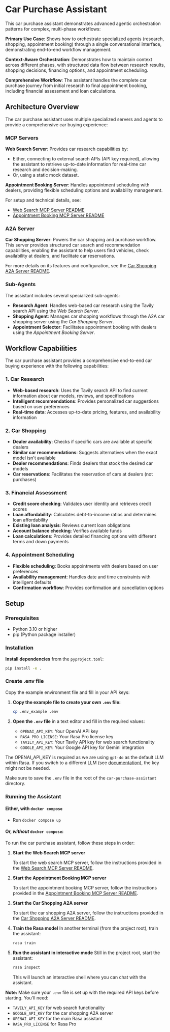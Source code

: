 # Car Purchase Assistant

This car purchase assistant demonstrates advanced agentic orchestration patterns for
complex, multi-phase workflows:

**Primary Use Case**: Shows how to orchestrate specialized agents (research, shopping, appointment booking)
through a single conversational interface, demonstrating end-to-end workflow management.

**Context-Aware Orchestration**: Demonstrates how to maintain context across different
phases, with structured data flow between research results, shopping decisions, financing options, and appointment scheduling.

**Comprehensive Workflow**: The assistant handles the complete car purchase journey from initial research to final appointment booking, including financial assessment and loan calculations.

## Architecture Overview

The car purchase assistant uses multiple specialized servers and agents to provide a comprehensive car buying experience:

### MCP Servers

**Web Search Server**: Provides car research capabilities by: 
- Either, connecting to external search APIs (API key required), allowing the assistant to retrieve up-to-date information for real-time car research and decision-making.
- Or, using a static mock dataset.

**Appointment Booking Server**: Handles appointment scheduling with dealers, providing flexible scheduling options and availability management.

For setup and technical details, see:
- [Web Search MCP Server README](servers/tavily_search_server/README.md)
- [Appointment Booking MCP Server README](servers/appointment_booking_server/README.md)

### A2A Server

**Car Shopping Server**: Powers the car shopping and purchase workflow. This server provides structured car search and recommendation capabilities, enabling the assistant to help users find vehicles, check availability at dealers, and facilitate car reservations.

For more details on its features and configuration, see the [Car Shopping A2A Server README](servers/car_shopping_server/README.md).

### Sub-Agents

The assistant includes several specialized sub-agents:

- **Research Agent**: Handles web-based car research using the Tavily search API using the *Web Search Server*.
- **Shopping Agent**: Manages car shopping workflows through the A2A car shopping server using the *Car Shopping Server*.
- **Appointment Selector**: Facilitates appointment booking with dealers using the *Appointment Booking Server*.

## Workflow Capabilities

The car purchase assistant provides a comprehensive end-to-end car buying experience with the following capabilities:

### 1. Car Research
- **Web-based research**: Uses the Tavily search API to find current information about car models, reviews, and specifications
- **Intelligent recommendations**: Provides personalized car suggestions based on user preferences
- **Real-time data**: Accesses up-to-date pricing, features, and availability information

### 2. Car Shopping
- **Dealer availability**: Checks if specific cars are available at specific dealers
- **Similar car recommendations**: Suggests alternatives when the exact model isn't available
- **Dealer recommendations**: Finds dealers that stock the desired car models
- **Car reservations**: Facilitates the reservation of cars at dealers (not purchases)

### 3. Financial Assessment
- **Credit score checking**: Validates user identity and retrieves credit scores
- **Loan affordability**: Calculates debt-to-income ratios and determines loan affordability
- **Existing loan analysis**: Reviews current loan obligations
- **Account balance checking**: Verifies available funds
- **Loan calculations**: Provides detailed financing options with different terms and down payments

### 4. Appointment Scheduling
- **Flexible scheduling**: Books appointments with dealers based on user preferences
- **Availability management**: Handles date and time constraints with intelligent defaults
- **Confirmation workflow**: Provides confirmation and cancellation options

## Setup

### Prerequisites
- Python 3.10 or higher
- pip (Python package installer)

### Installation

**Install dependencies** from the `pyproject.toml`:
```bash
pip install -e .
```

### Create .env file

Copy the example environment file and fill in your API keys:

1. **Copy the example file to create your own `.env` file:**
   ```bash
   cp .env_example .env
   ```

2. **Open the `.env` file** in a text editor and fill in the required values:
   - `OPENAI_API_KEY`: Your OpenAI API key
   - `RASA_PRO_LICENSE`: Your Rasa Pro license key
   - `TAVILY_API_KEY`: Your Tavily API key for web search functionality
   - `GOOGLE_API_KEY`: Your Google API key for Gemini integration

The OPENAI_API_KEY is required as we are using `gpt-4o` as the default LLM within
Rasa. If you switch to a different LLM (see
[documentation](https://rasa.com/docs/reference/config/components/llm-configuratio)),
the key might not be needed.

Make sure to save the `.env` file in the root of the `car-purchase-assistant`
directory.

### Running the Assistant

#### Either, with `docker compose`
 - Run `docker compose up`

#### Or, *without* `docker compose`:
To run the car purchase assistant, follow these steps in order:

1. **Start the Web Search MCP server**

   To start the web search MCP server, follow the instructions provided in the [Web Search MCP Server README](servers/tavily_search_server/README.md).

2. **Start the Appointment Booking MCP server**

   To start the appointment booking MCP server, follow the instructions provided in the [Appointment Booking MCP Server README](servers/appointment_booking_server/README.md).

3. **Start the Car Shopping A2A server**

   To start the car shopping A2A server, follow the instructions provided in the [Car Shopping A2A Server README](servers/car_shopping_server/README.md).

4. **Train the Rasa model**
   In another terminal (from the project root), train the assistant:
   ```bash
   rasa train
   ```

5. **Run the assistant in interactive mode**
   Still in the project root, start the assistant:
   ```bash
   rasa inspect
   ```
   This will launch an interactive shell where you can chat with the assistant.

**Note:**
Make sure your `.env` file is set up with the required API keys before starting. You'll need:
- `TAVILY_API_KEY` for web search functionality
- `GOOGLE_API_KEY` for the car shopping A2A server
- `OPENAI_API_KEY` for the main Rasa assistant
- `RASA_PRO_LICENSE` for Rasa Pro
